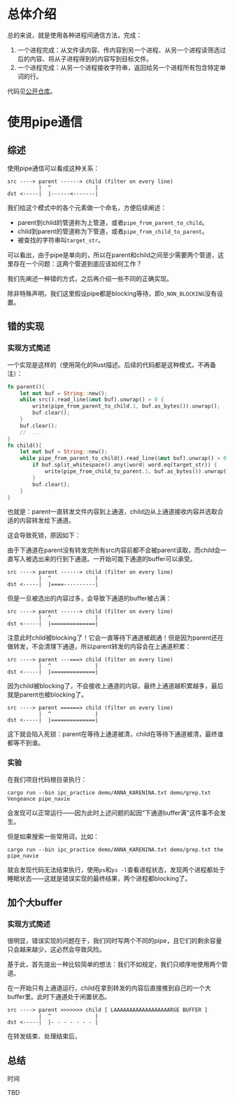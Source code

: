 # 总体介绍

总的来说，就是使用各种进程间通信方法，完成：

1. 一个进程完成：从文件读内容、传内容到另一个进程、从另一个进程读筛选过后的内容、将从子进程得到的内容写到目标文件。
2. 一个进程完成：从另一个进程接收字符串，返回给另一个进程所有包含特定单词的行。

代码见[公开仓库](https://github.com/ipChrisLee/BJTU_OS_Projects)。



# 使用pipe通信

## 综述

使用pipe通信可以看成这种关系：

```
src ----> parent ------> child (filter on every line)
          |  ^              |
dst <-----|  |------<-------|
```

我们给这个模式中的各个元素做一个命名，方便后续阐述：

* parent到child的管道称为上管道，或者`pipe_from_parent_to_child`。
* child到parent的管道称为下管道，或者`pipe_from_child_to_parent`。
* 被查找的字符串叫`target_str`。

可以看出，由于pipe是单向的，所以在parent和child之间至少需要两个管道，这里存在一个问题：这两个管道到底应该如何工作？

我们先阐述一种错的方式，之后再介绍一些不同的正确实现。

除非特殊声明，我们这里假设pipe都是blocking等待，即`O_NON_BLOCKING`没有设置。



## 错的实现

### 实现方式简述

一个实现是这样的（使用简化的Rust描述。后续的代码都是这种模式，不再备注）：

```rust
fn parent(){
    let mut buf = String::new();
    while src().read_line(&mut buf).unwrap() > 0 {
        write(pipe_from_parent_to_child.1, buf.as_bytes()).unwrap();
        buf.clear();
    }
    buf.clear();
    //	...	
}
fn child(){
    let mut buf = String::new();
    while pipe_from_parent_to_child().read_line(&mut buf).unwrap() > 0 {
        if buf.split_whitespace().any(|word| word.eq(target_str)) {
            write(pipe_from_child_to_parent.1, buf.as_bytes()).unwrap();
        }
        buf.clear();
    }
}
```

也就是：parent一直转发文件内容到上通道，child边从上通道接收内容并选取合适的内容转发给下通道。

这会导致死锁，原因如下：

由于下通道在parent没有转发完所有src内容前都不会被parent读取，而child会一直写入被选出来的行到下通道。一开始可能下通道的buffer可以承受。

```
src ----> parent ------> child (filter on every line)
          |  ^              |
dst <-----|  |====----------|
```

但是一旦被选出的内容过多，会导致下通道的buffer被占满：

```
src ----> parent ------> child (filter on every line)
          |  ^              |
dst <-----|  |==============|
```

注意此时child被blocking了！它会一直等待下通道被疏通！但是因为parent还在做转发，不会清理下通道，所以parent转发的内容会在上通道积累：

```
src ----> parent ---===> child (filter on every line)
          |  ^              |
dst <-----|  |==============|
```

因为child被blocking了，不会接收上通道的内容，最终上通道越积累越多，最后就是parent也被blocking了。

```
src ----> parent ======> child (filter on every line)
          |  ^              |
dst <-----|  |==============|
```

这下就会陷入死锁：parent在等待上通道被清，child在等待下通道被清，最终谁都等不到谁。



### 实验

在我们项目代码根目录执行：

```shell
cargo run --bin ipc_practice demo/ANNA_KARENINA.txt demo/grep.txt Vengeance pipe_navie
```

会发现可以正常运行——因为此时上述问题的起因“下通道buffer满”这件事不会发生。

但是如果搜索一些常用词，比如：

```shell
cargo run --bin ipc_practice demo/ANNA_KARENINA.txt demo/grep.txt the pipe_navie
```

就会发现代码无法结束执行，使用`ps`和`ps -l`查看进程状态，发现两个进程都处于睡眠状态——这就是错误实现的最终结果，两个进程都blocking了。



## 加个大buffer

### 实现方式简述

很明显，错误实现的问题在于，我们同时写两个不同的pipe，且它们的剩余容量只会越来越少，这必然会导致风险。

基于此，首先提出一种比较简单的想法：我们不如规定，我们只顺序地使用两个管道。

在一开始只有上通道运行，child在拿到转发的内容后直接推到自己的一个大buffer里。此时下通道处于闲置状态。

```
src ----> parent >>>>>>> child [ LAAAAAAAAAAAAAAAAAARGE BUFFER ]
          |  ^              |
dst <-----|  |- - - - - - - |
```

在转发结束、处理结束后，





## 总结

时间

TBD

